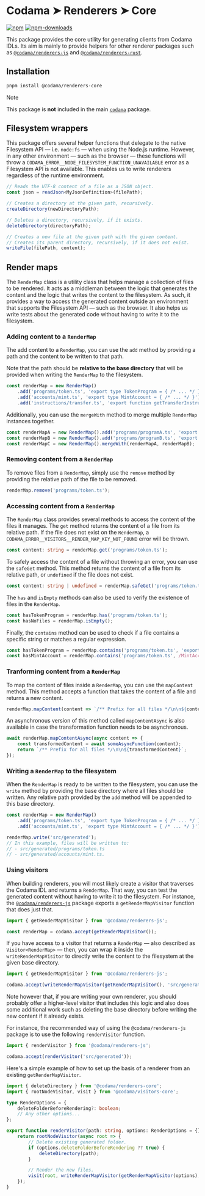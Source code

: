 # Codama ➤ Renderers ➤ Core

[![npm][npm-image]][npm-url]
[![npm-downloads][npm-downloads-image]][npm-url]

[npm-downloads-image]: https://img.shields.io/npm/dm/@codama/renderers-core.svg?style=flat
[npm-image]: https://img.shields.io/npm/v/@codama/renderers-core.svg?style=flat&label=%40codama%2Frenderers-core
[npm-url]: https://www.npmjs.com/package/@codama/renderers-core

This package provides the core utility for generating clients from Codama IDLs. Its aim is mainly to provide helpers for other renderer packages such as [`@codama/renderers-js`](https://github.com/codama-idl/renderers-js) and [`@codama/renderers-rust`](https://github.com/codama-idl/renderers-rust).

## Installation

```sh
pnpm install @codama/renderers-core
```

> [!NOTE]
> This package is **not** included in the main [`codama`](../library) package.

## Filesystem wrappers

This package offers several helper functions that delegate to the native Filesystem API — i.e. `node:fs` — when using the Node.js runtime. However, in any other environment — such as the browser — these functions will throw a `CODAMA_ERROR__NODE_FILESYSTEM_FUNCTION_UNAVAILABLE` error as a Filesystem API is not available. This enables us to write renderers regardless of the runtime environment.

```ts
// Reads the UTF-8 content of a file as a JSON object.
const json = readJson<MyJsonDefinition>(filePath);

// Creates a directory at the given path, recursively.
createDirectory(newDirectoryPath);

// Deletes a directory, recursively, if it exists.
deleteDirectory(directoryPath);

// Creates a new file at the given path with the given content.
// Creates its parent directory, recursively, if it does not exist.
writeFile(filePath, content);
```

## Render maps

The `RenderMap` class is a utility class that helps manage a collection of files to be rendered. It acts as a middleman between the logic that generates the content and the logic that writes the content to the filesystem. As such, it provides a way to access the generated content outside an environment that supports the Filesystem API — such as the browser. It also helps us write tests about the generated code without having to write it to the filesystem.

### Adding content to a `RenderMap`

The add content to a `RenderMap`, you can use the `add` method by providing a path and the content to be written to that path.

Note that the path should be **relative to the base directory** that will be provided when writing the `RenderMap` to the filesystem.

```ts
const renderMap = new RenderMap()
    .add('programs/token.ts', 'export type TokenProgram = { /* ... */ }')
    .add('accounts/mint.ts', 'export type MintAccount = { /* ... */ }')
    .add('instructions/transfer.ts', 'export function getTransferInstruction = { /* ... */ }');
```

Additionally, you can use the `mergeWith` method to merge multiple `RenderMap` instances together.

```ts
const renderMapA = new RenderMap().add('programs/programA.ts', 'export type ProgramA = { /* ... */ }');
const renderMapB = new RenderMap().add('programs/programB.ts', 'export type ProgramB = { /* ... */ }');
const renderMapC = new RenderMap().mergeWith(renderMapA, renderMapB);
```

### Removing content from a `RenderMap`

To remove files from a `RenderMap`, simply use the `remove` method by providing the relative path of the file to be removed.

```ts
renderMap.remove('programs/token.ts');
```

### Accessing content from a `RenderMap`

The `RenderMap` class provides several methods to access the content of the files it manages. The `get` method returns the content of a file from its relative path. If the file does not exist on the `RenderMap`, a `CODAMA_ERROR__VISITORS__RENDER_MAP_KEY_NOT_FOUND` error will be thrown.

```ts
const content: string = renderMap.get('programs/token.ts');
```

To safely access the content of a file without throwing an error, you can use the `safeGet` method. This method returns the content of a file from its relative path, or `undefined` if the file does not exist.

```ts
const content: string | undefined = renderMap.safeGet('programs/token.ts');
```

The `has` and `isEmpty` methods can also be used to verify the existence of files in the `RenderMap`.

```ts
const hasTokenProgram = renderMap.has('programs/token.ts');
const hasNoFiles = renderMap.isEmpty();
```

Finally, the `contains` method can be used to check if a file contains a specific string or matches a regular expression.

```ts
const hasTokenProgram = renderMap.contains('programs/token.ts', 'export type TokenProgram = { /* ... */ }');
const hasMintAccount = renderMap.contains('programs/token.ts', /MintAccount/);
```

### Tranforming content from a `RenderMap`

To map the content of files inside a `RenderMap`, you can use the `mapContent` method. This method accepts a function that takes the content of a file and returns a new content.

```ts
renderMap.mapContent(content => `/** Prefix for all files */\n\n${content}`);
```

An asynchronous version of this method called `mapContentAsync` is also available in case the transformation function needs to be asynchronous.

```ts
await renderMap.mapContentAsync(async content => {
    const transformedContent = await someAsyncFunction(content);
    return `/** Prefix for all files */\n\n${transformedContent}`;
});
```

### Writing a `RenderMap` to the filesystem

When the `RenderMap` is ready to be written to the filesystem, you can use the `write` method by providing the base directory where all files should be written. Any relative path provided by the `add` method will be appended to this base directory.

```ts
const renderMap = new RenderMap()
    .add('programs/token.ts', 'export type TokenProgram = { /* ... */ }')
    .add('accounts/mint.ts', 'export type MintAccount = { /* ... */ }');

renderMap.write('src/generated');
// In this example, files will be written to:
// - src/generated/programs/token.ts
// - src/generated/accounts/mint.ts.
```

### Using visitors

When building renderers, you will most likely create a visitor that traverses the Codama IDL and returns a `RenderMap`. That way, you can test the generated content without having to write it to the filesystem. For instance, the [`@codama/renderers-js`](../renderers-js) package exports a `getRenderMapVisitor` function that does just that.

```ts
import { getRenderMapVisitor } from '@codama/renderers-js';

const renderMap = codama.accept(getRenderMapVisitor());
```

If you have access to a visitor that returns a `RenderMap` — also described as `Visitor<RenderMap>` — then, you can wrap it inside the `writeRenderMapVisitor` to directly write the content to the filesystem at the given base directory.

```ts
import { getRenderMapVisitor } from '@codama/renderers-js';

codama.accept(writeRenderMapVisitor(getRenderMapVisitor(), 'src/generated'));
```

Note however that, if you are writing your own renderer, you should probably offer a higher-level visitor that includes this logic and also does some additional work such as deleting the base directory before writing the new content if it already exists.

For instance, the recommended way of using the `@codama/renderers-js` package is to use the following `renderVisitor` function.

```ts
import { renderVisitor } from '@codama/renderers-js';

codama.accept(renderVisitor('src/generated'));
```

Here's a simple example of how to set up the basis of a renderer from an existing `getRenderMapVisitor`.

```ts
import { deleteDirectory } from '@codama/renderers-core';
import { rootNodeVisitor, visit } from '@codama/visitors-core';

type RenderOptions = {
    deleteFolderBeforeRendering?: boolean;
    // Any other options...
};

export function renderVisitor(path: string, options: RenderOptions = {}) {
    return rootNodeVisitor(async root => {
        // Delete existing generated folder.
        if (options.deleteFolderBeforeRendering ?? true) {
            deleteDirectory(path);
        }

        // Render the new files.
        visit(root, writeRenderMapVisitor(getRenderMapVisitor(options), path));
    });
}
```
